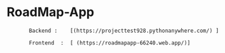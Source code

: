 # RoadMap-App
           Backend :    [(https://projecttest928.pythonanywhere.com/) ] 

           Frontend  :  [ (https://roadmapapp-66240.web.app/)]

